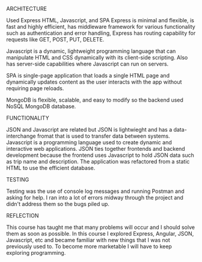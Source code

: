 ARCHITECTURE

Used Express HTML, Javascript, and SPA
Express is minimal and flexible, is fast and highly efficient, has middleware framework for various functionality
such as authentication and error handling, Express has routing capability for requests like GET, POST, PUT, DELETE.

Javascript is a dynamic, lightweight programming language that can manipulate HTML and CSS dynamically with
its client-side scripting. Also has server-side capabilities where Javascript can run on servers.

SPA is single-page application that loads a single HTML page and dynamically updates content as the user
interacts with the app without requiring page reloads.

MongoDB is flexible, scalable, and easy to modify so the backend used NoSQL MongoDB database.



FUNCTIONALITY

JSON and Javascript are related but JSON is lightwieght and has a data-interchange fromat that is used
to transfer data between systems. Javascript is a programming language used to create dynamic and interactive
web applications. JSON ties together frontends and backend development because the frontend uses Javascript to hold
JSON data such as trip name and description. The application was refactored from a static HTML to use the efficient
database.



TESTING

Testing was the use of console log messages and running Postman and asking for help.
I ran into a lot of errors midway through the project and didn't address them so the bugs piled up.



REFLECTION

This course has taught me that many problems will occur and I should solve them as soon as possible.
In this course I explored Express, Angular, JSON, Javascript, etc and became familiar with new things
that I was not previously used to. To become more marketable I will have to keep exploring programming.
